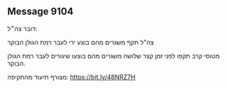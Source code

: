 ## Message 9104

דובר צה״ל:

צה"ל תקף משגרים מהם בוצע ירי לעבר רמת הגולן הבוקר

מטוסי קרב תקפו לפני זמן קצר שלושה משגרים מהם בוצעו שיגורים לעבר רמת הגולן הבוקר.

מצורף תיעוד מהתקיפה: https://bit.ly/48NRZ7H

